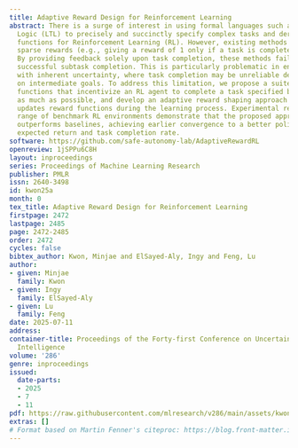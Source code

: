 ```yaml
---
title: Adaptive Reward Design for Reinforcement Learning
abstract: There is a surge of interest in using formal languages such as Linear Temporal
  Logic (LTL) to precisely and succinctly specify complex tasks and derive reward
  functions for Reinforcement Learning (RL). However, existing methods often assign
  sparse rewards (e.g., giving a reward of 1 only if a task is completed and 0 otherwise).
  By providing feedback solely upon task completion, these methods fail to encourage
  successful subtask completion. This is particularly problematic in environments
  with inherent uncertainty, where task completion may be unreliable despite progress
  on intermediate goals. To address this limitation, we propose a suite of reward
  functions that incentivize an RL agent to complete a task specified by an LTL formula
  as much as possible, and develop an adaptive reward shaping approach that dynamically
  updates reward functions during the learning process. Experimental results on a
  range of benchmark RL environments demonstrate that the proposed approach generally
  outperforms baselines, achieving earlier convergence to a better policy with higher
  expected return and task completion rate.
software: https://github.com/safe-autonomy-lab/AdaptiveRewardRL
openreview: 1jSPPu6C8H
layout: inproceedings
series: Proceedings of Machine Learning Research
publisher: PMLR
issn: 2640-3498
id: kwon25a
month: 0
tex_title: Adaptive Reward Design for Reinforcement Learning
firstpage: 2472
lastpage: 2485
page: 2472-2485
order: 2472
cycles: false
bibtex_author: Kwon, Minjae and ElSayed-Aly, Ingy and Feng, Lu
author:
- given: Minjae
  family: Kwon
- given: Ingy
  family: ElSayed-Aly
- given: Lu
  family: Feng
date: 2025-07-11
address:
container-title: Proceedings of the Forty-first Conference on Uncertainty in Artificial
  Intelligence
volume: '286'
genre: inproceedings
issued:
  date-parts:
  - 2025
  - 7
  - 11
pdf: https://raw.githubusercontent.com/mlresearch/v286/main/assets/kwon25a/kwon25a.pdf
extras: []
# Format based on Martin Fenner's citeproc: https://blog.front-matter.io/posts/citeproc-yaml-for-bibliographies/
---
```

